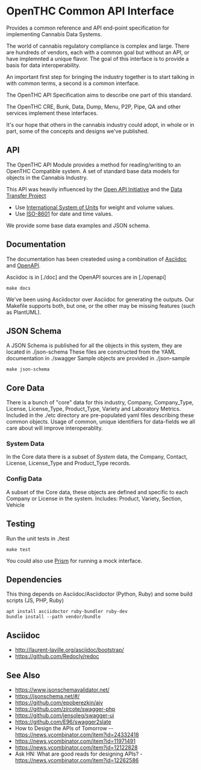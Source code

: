 # OpenTHC Common API Interface

Provides a common reference and API end-point specification for implementing Cannabis Data Systems.

The world of cannabis regulatory compliance is complex and large.
There are hundreds of vendors, each with a common goal but without an API, or have implemnted a unique flavor.
The goal of this interface is to provide a basis for data interoperability.

An important first step for bringing the industry together is to start talking in with common terms, a second is a common interface.

The OpenTHC API Specification aims to describe one part of this standard.

The OpenTHC CRE, Bunk, Data, Dump, Menu, P2P, Pipe, QA and other services implement these interfaces.

It's our hope that others in the cannabis industry could adopt, in whole or in part, some of the concepts and designs we've published.


## API

The OpenTHC API Module provides a method for reading/writing to an OpenTHC Compatible system.
A set of standard base data models for objects in the Cannabis Industry.

This API was heavily influenced by the [Open API Initiative](https://openapis.org/)
and the [Data Transfer Project](https://opensource.googleblog.com/2018/07/introducing-data-transfer-project.html)

* Use [International System of Units](https://en.wikipedia.org/wiki/International_System_of_Units) for weight and volume values.
* Use [ISO-8601](https://en.wikipedia.org/wiki/ISO_8601) for date and time values.

We provide some base data examples and JSON schema.


## Documentation

The documentation has been createded using a combination of [Asciidoc](http://asciidoc.org) and [OpenAPI](https://swagger.io).

Asciidoc is in [./doc] and the OpenAPI sources are in [./openapi]

	make docs

We've been using Asciidoctor over Asciidoc for generating the outputs.
Our Makefile supports both, but one, or the other may be missing features (such as PlantUML).


## JSON Schema

A JSON Schema is published for all the objects in this system, they are located in ./json-schema
These files are constructed from the YAML documentation in ./swagger
Sample objects are provided in ./json-sample

	make json-schema


## Core Data

There is a bunch of "core" data for this industry, Company, Company_Type, License, License_Type, Product_Type, Variety and Laboratory Metrics.
Included in the ./etc directory are pre-populated yaml files describing these common objects.
Usage of common, unique identifiers for data-fields we all care about will improve interoperablity.

### System Data

In the Core data there is a subset of *System* data, the Company, Contact, License, License_Type and Product_Type records.

### Config Data

A subset of the Core data, these objects are defined and specific to each Company or License in the system.
Includes: Product, Variety, Section, Vehicle


## Testing

Run the unit tests in ./test

	make test

You could also use [Prism](https://github.com/stoplightio/prism) for running a mock interface.


## Dependencies

This thing depends on Asciidoc/Asciidoctor (Python, Ruby) and some build scripts (JS, PHP, Ruby)

	apt install asciidoctor ruby-bundler ruby-dev
	bundle install --path vendor/bundle


## Asciidoc

 * http://laurent-laville.org/asciidoc/bootstrap/
 * https://github.com/Redocly/redoc


## See Also

 * https://www.jsonschemavalidator.net/
 * https://jsonschema.net/#/
 * https://github.com/epoberezkin/ajv
 * https://github.com/zircote/swagger-php
 * https://github.com/jensoleg/swagger-ui
 * https://github.com/E96/swagger2slate
 * How to Design the APIs of Tomorrow -- https://news.ycombinator.com/item?id=24332418
 * https://news.ycombinator.com/item?id=11971491
 * https://news.ycombinator.com/item?id=12122828
 * Ask HN: What are good reads for designing APIs? - https://news.ycombinator.com/item?id=12262586

